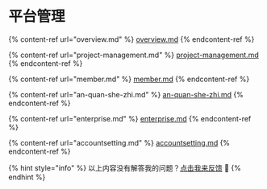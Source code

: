 # 平台管理

{% content-ref url="overview.md" %}
[overview.md](overview.md)
{% endcontent-ref %}

{% content-ref url="project-management.md" %}
[project-management.md](project-management.md)
{% endcontent-ref %}

{% content-ref url="member.md" %}
[member.md](member.md)
{% endcontent-ref %}

{% content-ref url="an-quan-she-zhi.md" %}
[an-quan-she-zhi.md](an-quan-she-zhi.md)
{% endcontent-ref %}

{% content-ref url="enterprise.md" %}
[enterprise.md](enterprise.md)
{% endcontent-ref %}

{% content-ref url="accountsetting.md" %}
[accountsetting.md](accountsetting.md)
{% endcontent-ref %}



{% hint style="info" %}
以上内容没有解答我的问题？[点击我来反馈](https://support.qq.com/products/118522/) 🚀
{% endhint %}

